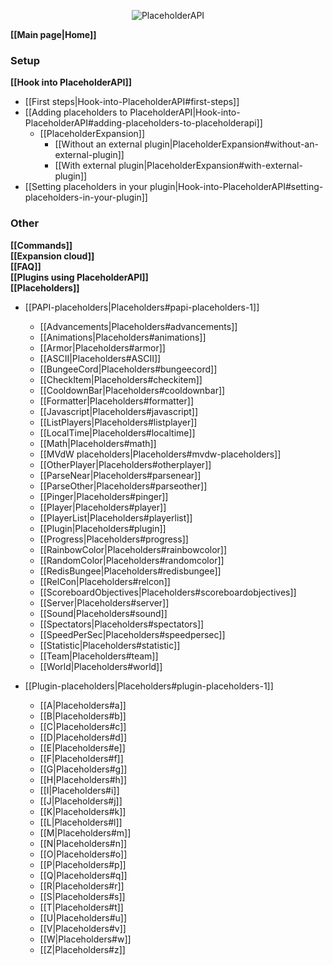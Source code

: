 <p align="center">
  <img src="https://i.imgur.com/Adp7xdh.png" alt="PlaceholderAPI">
</p>

**[[Main page|Home]]**

### Setup
**[[Hook into PlaceholderAPI]]**
- [[First steps|Hook-into-PlaceholderAPI#first-steps]]
- [[Adding placeholders to PlaceholderAPI|Hook-into-PlaceholderAPI#adding-placeholders-to-placeholderapi]]
  - [[PlaceholderExpansion]]
    - [[Without an external plugin|PlaceholderExpansion#without-an-external-plugin]]
    - [[With external plugin|PlaceholderExpansion#with-external-plugin]]
- [[Setting placeholders in your plugin|Hook-into-PlaceholderAPI#setting-placeholders-in-your-plugin]]

### Other
**[[Commands]]**  
**[[Expansion cloud]]**  
**[[FAQ]]**  
**[[Plugins using PlaceholderAPI]]**  
**[[Placeholders]]**  
- [[PAPI-placeholders|Placeholders#papi-placeholders-1]]
  - [[Advancements|Placeholders#advancements]]
  - [[Animations|Placeholders#animations]]
  - [[Armor|Placeholders#armor]]
  - [[ASCII|Placeholders#ASCII]]
  - [[BungeeCord|Placeholders#bungeecord]]
  - [[CheckItem|Placeholders#checkitem]]
  - [[CooldownBar|Placeholders#cooldownbar]]
  - [[Formatter|Placeholders#formatter]]
  - [[Javascript|Placeholders#javascript]]
  - [[ListPlayers|Placeholders#listplayer]]
  - [[LocalTime|Placeholders#localtime]]
  - [[Math|Placeholders#math]]
  - [[MVdW placeholders|Placeholders#mvdw-placeholders]]
  - [[OtherPlayer|Placeholders#otherplayer]]
  - [[ParseNear|Placeholders#parsenear]]
  - [[ParseOther|Placeholders#parseother]]
  - [[Pinger|Placeholders#pinger]]
  - [[Player|Placeholders#player]]
  - [[PlayerList|Placeholders#playerlist]]
  - [[Plugin|Placeholders#plugin]]
  - [[Progress|Placeholders#progress]]
  - [[RainbowColor|Placeholders#rainbowcolor]]
  - [[RandomColor|Placeholders#randomcolor]]
  - [[RedisBungee|Placeholders#redisbungee]]
  - [[RelCon|Placeholders#relcon]]
  - [[ScoreboardObjectives|Placeholders#scoreboardobjectives]]
  - [[Server|Placeholders#server]]
  - [[Sound|Placeholders#sound]]
  - [[Spectators|Placeholders#spectators]]
  - [[SpeedPerSec|Placeholders#speedpersec]]
  - [[Statistic|Placeholders#statistic]]
  - [[Team|Placeholders#team]]
  - [[World|Placeholders#world]]
  
- [[Plugin-placeholders|Placeholders#plugin-placeholders-1]]
  - [[A|Placeholders#a]]
  - [[B|Placeholders#b]]
  - [[C|Placeholders#c]]
  - [[D|Placeholders#d]]
  - [[E|Placeholders#e]]
  - [[F|Placeholders#f]]
  - [[G|Placeholders#g]]
  - [[H|Placeholders#h]]
  - [[I|Placeholders#i]]
  - [[J|Placeholders#j]]
  - [[K|Placeholders#k]]
  - [[L|Placeholders#l]]
  - [[M|Placeholders#m]]
  - [[N|Placeholders#n]]
  - [[O|Placeholders#o]]
  - [[P|Placeholders#p]]
  - [[Q|Placeholders#q]]
  - [[R|Placeholders#r]]
  - [[S|Placeholders#s]]
  - [[T|Placeholders#t]]
  - [[U|Placeholders#u]]
  - [[V|Placeholders#v]]
  - [[W|Placeholders#w]]
  - [[Z|Placeholders#z]]
